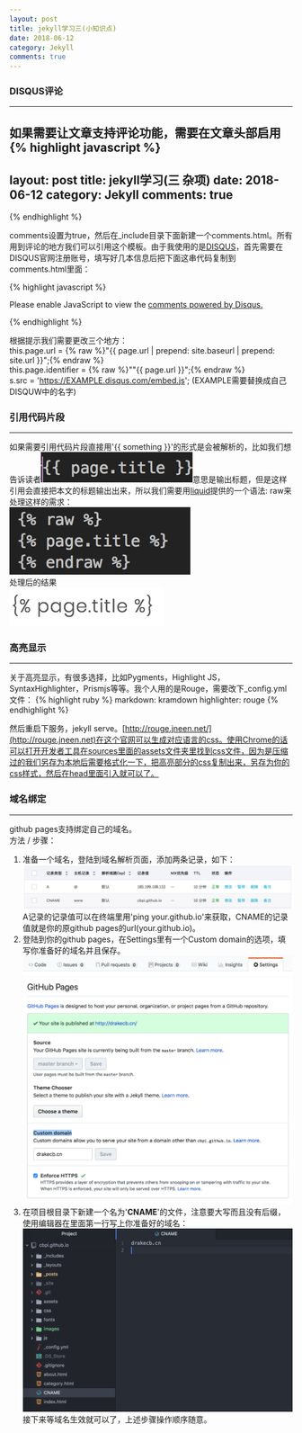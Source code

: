 ```yaml
---
layout: post
title: jekyll学习三(小知识点)
date: 2018-06-12
category: Jekyll
comments: true
---
```


### DISQUS评论
---
如果需要让文章支持评论功能，需要在文章头部启用
{% highlight javascript %}
---
layout: post
title: jekyll学习(三 杂项)
date: 2018-06-12
category: Jekyll
comments: true
---
{% endhighlight %}

comments设置为true，然后在_include目录下面新建一个comments.html。所有用到评论的地方我们可以引用这个模板。由于我使用的是[DISQUS](https://disqus.com/)，首先需要在DISQUS官网注册账号，填写好几本信息后把下面这串代码复制到comments.html里面：

{% highlight javascript %}
<div id="disqus_thread"></div>
<script>


var disqus_config = function () {
 this.page.url = PAGE_URL;  // Replace PAGE_URL with your page's canonical URL variable
 this.page.identifier = PAGE_IDENTIFIER; // Replace PAGE_IDENTIFIER with your page's unique identifier variable
};

(function() { // DON'T EDIT BELOW THIS LINE
 var d = document, s = d.createElement('script');
 s.src = 'https://EXAMPLE.disqus.com/embed.js';
 s.setAttribute('data-timestamp', +new Date());
 (d.head || d.body).appendChild(s);
})();
</script>
<noscript>Please enable JavaScript to view the <a href="https://disqus.com/?ref_noscript">comments powered by Disqus.</a></noscript>

{% endhighlight %}

根据提示我们需要更改三个地方：  
this.page.url = {% raw %}"{{ page.url | prepend: site.baseurl | prepend: site.url }}";{% endraw %}  
this.page.identifier = {% raw %}""{{ page.url }}";{% endraw %}  
s.src = 'https://EXAMPLE.disqus.com/embed.js'; (EXAMPLE需要替换成自己DISQUW中的名字)

### 引用代码片段
---
如果需要引用代码片段直接用'{{ something }}'的形式是会被解析的，比如我们想告诉读者![image](/images/jekyll03.jpg)意思是输出标题，但是这样引用会直接把本文的标题输出出来，所以我们需要用[liquid](https://liquid.bootcss.com/basics/truthy-and-falsy/)提供的一个语法: raw来处理这样的需求：  
![image](/images/jekyll03.1.png)  
处理后的结果  
![image](/images/jekyll03.2.png)  

### 高亮显示
---
关于高亮显示，有很多选择，比如Pygments，Highlight JS，SyntaxHighlighter，Prismjs等等。我个人用的是Rouge，需要改下_config.yml文件：
{% highlight ruby %}
markdown: kramdown
highlighter: rouge
{% endhighlight %}

然后重启下服务，jekyll serve。[http://rouge.jneen.net/](http://rouge.jneen.net)在这个官网可以生成对应语言的css。使用Chrome的话可以打开开发者工具在sources里面的assets文件夹里找到css文件，因为是压缩过的我们另存为本地后需要格式化一下，把高亮部分的css复制出来，另存为你的css样式，然后在head里面引入就可以了。

### 域名绑定
---
github pages支持绑定自己的域名。  
方法 / 步骤：  
1. 准备一个域名，登陆到域名解析页面，添加两条记录，如下：  
![image](/images/jekyll03.3.png)  
A记录的记录值可以在终端里用'ping your.github.io'来获取，CNAME的记录值就是你的原github pages的url(your.github.io)。
2. 登陆到你的github pages，在Settings里有一个Custom domain的选项，填写你准备好的域名并且保存。
![image](/images/jekyll03.4.png)  
![image](/images/jekyll03.5.png)  
3. 在项目根目录下新建一个名为'**CNAME**'的文件，注意要大写而且没有后缀，使用编辑器在里面第一行写上你准备好的域名：  
![image](/images/jekyll03.6.png)  
接下来等域名生效就可以了，上述步骤操作顺序随意。
